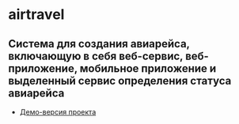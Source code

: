 # airtravel
## Система для создания авиарейса, включающую в себя веб-сервис, веб-приложение, мобильное приложение и выделенный сервис определения статуса авиарейса
  + [Демо-версия проекта](https://github.com/irina88-il/)
  
